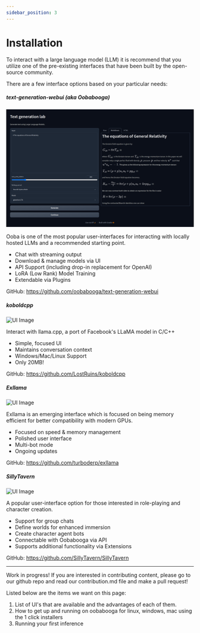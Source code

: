 ```yaml
---
sidebar_position: 3
---
```


# Installation

To interact with a large language model (LLM) it is recommend that you utilize one of the pre-existing interfaces that have been built by the open-source community.

There are a few interface options based on your particular needs:

##### text-generation-webui (aka Oobabooga)

![UI Image](https://raw.githubusercontent.com/oobabooga/screenshots/main/galactica.png)

Ooba is one of the most popular user-interfaces for interacting with locally hosted LLMs and a recommended starting point.

- Chat with streaming output
- Download & manage models via UI
- API Support (including drop-in replacement for OpenAI)
- LoRA (Low Rank) Model Training
- Extendable via Plugins

GitHub: https://github.com/oobabooga/text-generation-webui

##### koboldcpp

![UI Image](https://raw.githubusercontent.com/LostRuins/koboldcpp/concedo/media/preview.png)

Interact with llama.cpp, a port of Facebook's LLaMA model in C/C++ 

- Simple, focused UI
- Maintains conversation context
- Windows/Mac/Linux Support
- Only 20MB!

GitHub: https://github.com/LostRuins/koboldcpp

##### Exllama

![UI Image](https://raw.githubusercontent.com/turboderp/exllama/master/doc/_screenshot.jpg)

Exllama is an emerging interface which is focused on being memory efficient for better compatibility with modern GPUs.

- Focused on speed & memory management
- Polished user interface
- Multi-bot mode
- Ongoing updates

GitHub: https://github.com/turboderp/exllama

##### SillyTavern

![UI Image](https://user-images.githubusercontent.com/18619528/228649856-fbdeef05-d727-4d5a-be80-266cbbc6b811.png)

A popular user-interface option for those interested in role-playing and character creation.

- Support for group chats
- Define worlds for enhanced immersion
- Create character agent bots
- Connectable with Oobabooga via API
- Supports additional functionality via Extensions

GitHub: https://github.com/SillyTavern/SillyTavern

-------------------

Work in progress! If you are interested in contributing content, please go to our github repo and read our contribution.md file and make a pull request!

Listed below are the items we want on this page:
1. List of UI's that are available and the advantages of each of them.
2. How to get up and running on oobabooga for linux, windows, mac using the 1 click installers
3. Running your first inference
